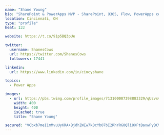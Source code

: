 ```yaml
---
name: "Shane Young"
bio: "SharePoint & PowerApps MVP - SharePoint, O365, Flow, PowerApps consulting? @PowerApps911 | Pure Snark? You found it."
location: Cincinnati, OH
type: "profile"
heat: 133

website: https://t.co/91p5BQ3pUe

twitter:
  username: ShanesCows
  url: https://twitter.com/ShanesCows
  followers: 17441

linkedin:
  url: https://www.linkedin.com/in/cincyshane

topics:
  - Power Apps

images:
  - url: https://pbs.twimg.com/profile_images/713100007398883329/qUzvsvQ3_400x400.jpg
    width: 400
    height: 400
    isCached: true
    title: "Shane Young"

secured: "VCbxb7meI1mMvuUyKRA+BjdhZWEw7k8cYbO7bI2RhYRGOQli8XFtBaxwPyBCVR+Jxnt4aVCiIR0gwedwL9Vp3Rd8JW3ou0gNyr6ZM8viecoSpxiXoMkogIl2VthP/lw6XfuvkbI/goqWl1o6Yvytqi47Y4OtuJdjA7SrK6jrzsiP0B90g9Y1Re+HJ+ufwaf/LNGbGL2anGUulQgBDOevceXe5HoGI2R66Up5XK49hRSAfQmRzW3leqjoII+hLKYBiL5sUNNfD2PkQ/VVlVPYa87CYjn/7qEgfLZnrJXrw6ZR7GR8dJmabCj8H5uYvRvvKKMPgNDnsFJfJWHyMmILwLIno1g7XyhVbc1BXiwdCD903oIWL2XIw4GmIXIYqWxbPZVizR0KKQuyo9DlBMuPvSctKaNtKw9HZRzVlP6S2aA=;Tpx+JPqP128/CWKtieegkg=="
---
```


